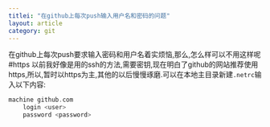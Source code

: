 ```yaml
---
titlei: "在github上每次push输入用户名和密码的问题"
layout: article
category: git
---
```

在github上每次push要求输入密码和用户名着实烦恼,那么,怎么样可以不用这样呢
#https
以前我好像是用的ssh的方法,需要密钥,现在明白了github的网站推荐使用https,所以,暂时以https为主,其他的以后慢慢琢磨.可以在本地主目录新建`.netrc`输入以下内容:
``` c
machine github.com
	login <user>
	password <password>
```

